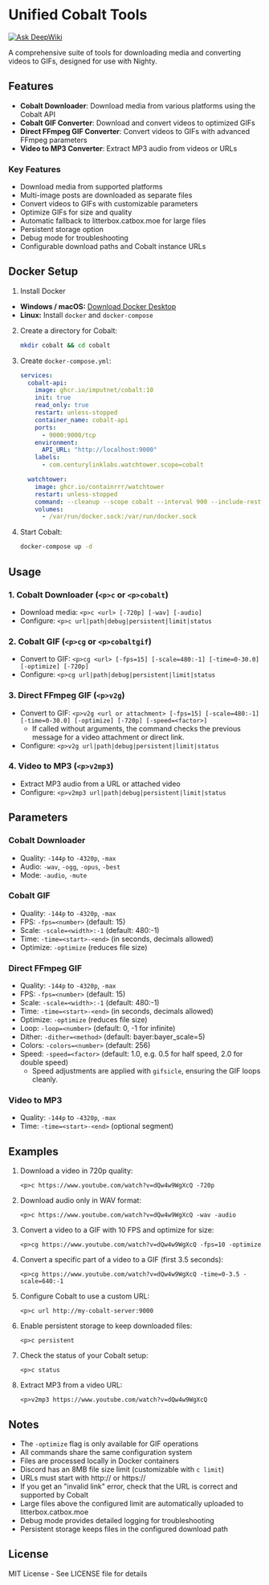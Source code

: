 # Unified Cobalt Tools

[![Ask DeepWiki](https://deepwiki.com/badge.svg)](https://deepwiki.com/p2xai/localcobalt-nighty)

A comprehensive suite of tools for downloading media and converting videos to GIFs, designed for use with Nighty.

## Features

- **Cobalt Downloader**: Download media from various platforms using the Cobalt API
- **Cobalt GIF Converter**: Download and convert videos to optimized GIFs
- **Direct FFmpeg GIF Converter**: Convert videos to GIFs with advanced FFmpeg parameters
- **Video to MP3 Converter**: Extract MP3 audio from videos or URLs

### Key Features
- Download media from supported platforms
- Multi-image posts are downloaded as separate files
- Convert videos to GIFs with customizable parameters
- Optimize GIFs for size and quality
- Automatic fallback to litterbox.catbox.moe for large files
- Persistent storage option
- Debug mode for troubleshooting
- Configurable download paths and Cobalt instance URLs

## Docker Setup

1. Install Docker

- **Windows / macOS:** [Download Docker Desktop](https://www.docker.com/products/docker-desktop)
- **Linux:** Install `docker` and `docker-compose`
  
2. Create a directory for Cobalt:
   ```bash
   mkdir cobalt && cd cobalt
   ```

3. Create `docker-compose.yml`:
   ```yaml
   services:
     cobalt-api:
       image: ghcr.io/imputnet/cobalt:10
       init: true
       read_only: true
       restart: unless-stopped
       container_name: cobalt-api
       ports:
         - 9000:9000/tcp
       environment:
         API_URL: "http://localhost:9000"
       labels:
         - com.centurylinklabs.watchtower.scope=cobalt

     watchtower:
       image: ghcr.io/containrrr/watchtower
       restart: unless-stopped
       command: --cleanup --scope cobalt --interval 900 --include-restarting
       volumes:
         - /var/run/docker.sock:/var/run/docker.sock
   ```

4. Start Cobalt:
   ```bash
   docker-compose up -d
   ```

## Usage

### 1. Cobalt Downloader (`<p>c` or `<p>cobalt`)
 - Download media: `<p>c <url> [-720p] [-wav] [-audio]`
 - Configure: `<p>c url|path|debug|persistent|limit|status`

### 2. Cobalt GIF (`<p>cg` or `<p>cobaltgif`)
 - Convert to GIF: `<p>cg <url> [-fps=15] [-scale=480:-1] [-time=0-30.0] [-optimize] [-720p]`
 - Configure: `<p>cg url|path|debug|persistent|limit|status`

### 3. Direct FFmpeg GIF (`<p>v2g`)
 - Convert to GIF: `<p>v2g <url or attachment> [-fps=15] [-scale=480:-1] [-time=0-30.0] [-optimize] [-720p] [-speed=<factor>]`
   - If called without arguments, the command checks the previous message for a video attachment or direct link.
 - Configure: `<p>v2g url|path|debug|persistent|limit|status`

### 4. Video to MP3 (`<p>v2mp3`)
 - Extract MP3 audio from a URL or attached video
 - Configure: `<p>v2mp3 url|path|debug|persistent|limit|status`

## Parameters

### Cobalt Downloader
 - Quality: `-144p` to `-4320p`, `-max`
 - Audio: `-wav`, `-ogg`, `-opus`, `-best`
 - Mode: `-audio`, `-mute`

### Cobalt GIF
 - Quality: `-144p` to `-4320p`, `-max`
 - FPS: `-fps=<number>` (default: 15)
 - Scale: `-scale=<width>:-1` (default: 480:-1)
 - Time: `-time=<start>-<end>` (in seconds, decimals allowed)
 - Optimize: `-optimize` (reduces file size)

### Direct FFmpeg GIF
 - Quality: `-144p` to `-4320p`, `-max`
 - FPS: `-fps=<number>` (default: 15)
 - Scale: `-scale=<width>:-1` (default: 480:-1)
 - Time: `-time=<start>-<end>` (in seconds, decimals allowed)
 - Optimize: `-optimize` (reduces file size)
 - Loop: `-loop=<number>` (default: 0, -1 for infinite)
- Dither: `-dither=<method>` (default: bayer:bayer_scale=5)
- Colors: `-colors=<number>` (default: 256)
- Speed: `-speed=<factor>` (default: 1.0, e.g. 0.5 for half speed, 2.0 for double speed)
   - Speed adjustments are applied with `gifsicle`, ensuring the GIF loops cleanly.

### Video to MP3
 - Quality: `-144p` to `-4320p`, `-max`
 - Time: `-time=<start>-<end>` (optional segment)

## Examples

1. Download a video in 720p quality:
   ```
   <p>c https://www.youtube.com/watch?v=dQw4w9WgXcQ -720p
   ```

2. Download audio only in WAV format:
   ```
   <p>c https://www.youtube.com/watch?v=dQw4w9WgXcQ -wav -audio
   ```

3. Convert a video to a GIF with 10 FPS and optimize for size:
   ```
   <p>cg https://www.youtube.com/watch?v=dQw4w9WgXcQ -fps=10 -optimize
   ```

4. Convert a specific part of a video to a GIF (first 3.5 seconds):
   ```
   <p>cg https://www.youtube.com/watch?v=dQw4w9WgXcQ -time=0-3.5 -scale=640:-1
   ```

5. Configure Cobalt to use a custom URL:
   ```
   <p>c url http://my-cobalt-server:9000
   ```

6. Enable persistent storage to keep downloaded files:
   ```
   <p>c persistent
   ```

7. Check the status of your Cobalt setup:
   ```
   <p>c status
   ```

8. Extract MP3 from a video URL:
   ```
   <p>v2mp3 https://www.youtube.com/watch?v=dQw4w9WgXcQ
   ```

## Notes

 - The `-optimize` flag is only available for GIF operations
- All commands share the same configuration system
- Files are processed locally in Docker containers
 - Discord has an 8MB file size limit (customizable with `c limit`)
- URLs must start with http:// or https://
- If you get an "invalid link" error, check that the URL is correct and supported by Cobalt
 - Large files above the configured limit are automatically uploaded to litterbox.catbox.moe
- Debug mode provides detailed logging for troubleshooting
- Persistent storage keeps files in the configured download path

## License

MIT License - See LICENSE file for details 
